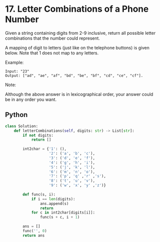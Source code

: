 # 17. Letter Combinations of a Phone Number
Given a string containing digits from 2-9 inclusive, return all possible letter combinations that the number could represent.

A mapping of digit to letters (just like on the telephone buttons) is given below. Note that 1 does not map to any letters.

Example:
```
Input: "23"
Output: ["ad", "ae", "af", "bd", "be", "bf", "cd", "ce", "cf"].
```

Note:

Although the above answer is in lexicographical order, your answer could be in any order you want.

## Python
``` python
class Solution:
    def letterCombinations(self, digits: str) -> List[str]:
        if not digits:
            return []
        
        int2char = {'1': (),
                    '2': ('a', 'b', 'c'),
                    '3': ('d', 'e', 'f'), 
                    '4': ('g', 'h', 'i'),
                    '5': ('j', 'k', 'l'),
                    '6': ('m', 'n', 'o'),
                    '7': ('p', 'q' ,'r' ,'s'),
                    '8': ('t', 'u', 'v'),
                    '9': ('w', 'x', 'y' ,'z')}
        
        def func(s, i):
            if i == len(digits):
                ans.append(s)
                return
            for c in int2char[digits[i]]:
                func(s + c, i + 1)
        
        ans = []        
        func('', 0)
        return ans
```

<!-- ## Java
``` java

``` -->